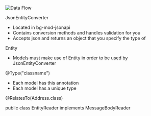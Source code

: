 ![Data Flow](https://github.com/ConnectedHomes/bg-rest-api/raw/master/images/Data%20Flow.png)

JsonEntityConverter

- Located in bg-mod-jsonapi
- Contains conversion methods and handles validation for you
- Accepts json and returns an object that you specify the type of

Entity

- Models must make use of Entity in order to be used by JsonEntityConverter

@Type("classname")
- Each model has this annotation
- Each model has a unique type

 @RelatesTo(Address.class)


public class EntityReader implements MessageBodyReader<Entity> 
